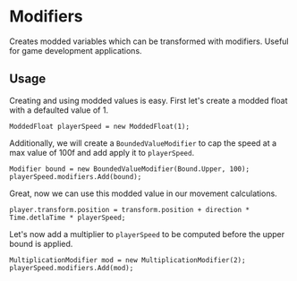 # Modifiers

Creates modded variables which can be transformed with modifiers. Useful for game development applications.

## Usage
Creating and using modded values is easy. First let's create a modded float with a defaulted value of 1.
```
ModdedFloat playerSpeed = new ModdedFloat(1);
```
Additionally, we will create a `BoundedValueModifier` to cap the speed at a max value of 100f and add apply it to `playerSpeed`.
```
Modifier bound = new BoundedValueModifier(Bound.Upper, 100);
playerSpeed.modifiers.Add(bound);
```
Great, now we can use this modded value in our movement calculations.
```
player.transform.position = transform.position + direction * Time.detlaTime * playerSpeed;
```
Let's now add a multiplier to `playerSpeed` to be computed before the upper bound is applied.
```
MultiplicationModifier mod = new MultiplicationModifier(2);
playerSpeed.modifiers.Add(mod);
```
